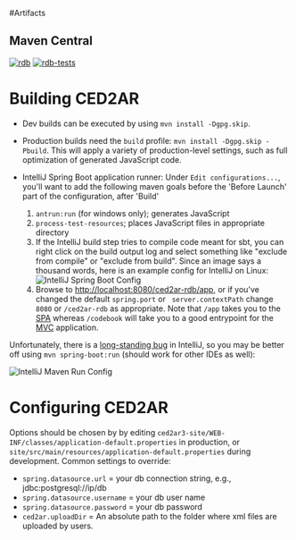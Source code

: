 #Artifacts

## Maven Central

[![rdb](https://maven-badges.herokuapp.com/maven-central/edu.cornell.ncrn.ced2ar/ced2ar3-services-core/badge.svg)](https://maven-badges.herokuapp.com/maven-central/edu.cornell.ncrn.ced2ar/ced2ar3-services-core) [![rdb-tests](https://maven-badges.herokuapp.com/maven-central/edu.cornell.ncrn.ced2ar/ced2ar3-services-core-tests/badge.svg)](https://maven-badges.herokuapp.com/maven-central/edu.cornell.ncrn.ced2ar/ced2ar3-services-core-tests)


# Building CED2AR

* Dev builds can be executed by using `mvn install -Dgpg.skip`.
* Production builds need the `build` profile: `mvn install -Dgpg.skip -Pbuild`. This will apply a variety of production-level settings, such as full optimization of generated JavaScript code.
* IntelliJ Spring Boot application runner: Under `Edit configurations...`, you'll want to add the following maven goals before the 'Before Launch' part of the configuration, after 'Build'

    1. `antrun:run` (for windows only); generates JavaScript
    2. `process-test-resources`; places JavaScript files in appropriate directory
    3. If the IntelliJ build step tries to compile code meant for sbt, you can right click on the build output log and select something like "exclude from compile" or "exclude from build". Since an image says a thousand words, here is an example config for IntelliJ on Linux:
    ![IntelliJ Spring Boot Config](IntellijSpringBoot.png)
    4. Browse to [http://localhost:8080/ced2ar-rdb/app](http://localhost:8080/ced2ar-rdb/app), or if you've changed the default `spring.port` or ` server.contextPath` change `8080` or `/ced2ar-rdb` as appropriate. Note that `/app` takes you to the [SPA](https://en.wikipedia.org/wiki/Single-page_application) whereas `/codebook` will take you to a good entrypoint for the [MVC](https://en.wikipedia.org/wiki/Model%E2%80%93view%E2%80%93controller) application.

Unfortunately, there is a [long-standing bug](https://youtrack.jetbrains.com/issue/IDEA-107048) in IntelliJ, so you may be better off using `mvn spring-boot:run` (should work for other IDEs as well):

![IntelliJ Maven Run Config](IntellijMavenRun.png)

# Configuring CED2AR

Options should be chosen by by editing `ced2ar3-site/WEB-INF/classes/application-default.properties` in production, or `site/src/main/resources/application-default.properties` during development. Common settings to override:

* `spring.datasource.url` = your db connection string, e.g., jdbc:postgresql://ip/db
*  `spring.datasource.username` = your db user name
*  `spring.datasource.password` = your db password
*  `ced2ar.uploadDir` = An absolute path to the folder where xml files are uploaded by users. 